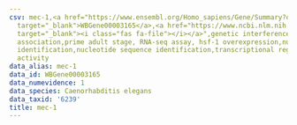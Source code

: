 ```yaml
---
csv: mec-1,<a href="https://www.ensembl.org/Homo_sapiens/Gene/Summary?db=core;g=WBGene00003165"
  target="_blank">WBGene00003165</a>,<a href="https://www.ncbi.nlm.nih.gov/pubmed/30894454"
  target="_blank"><i class="fas fa-file"></i></a>",genetic interference,functional
  association,prime adult stage, RNA-seq assay, hsf-1 overexpression,nucleotide sequence
  identification,nucleotide sequence identification,transcriptional regulation,up-regulates
  activity
data_alias: mec-1
data_id: WBGene00003165
data_numevidence: 1
data_species: Caenorhabditis elegans
data_taxid: '6239'
title: mec-1
---
```

